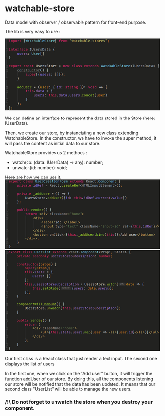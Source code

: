 # watchable-store

Data model with observer / observable pattern for front-end purpose.

The lib is very easy to use :

![dashboard view](https://github.com/Vashnak/watchable-stores/blob/master/screenshots/Screenshot_UsersStore.png)

We can define an interface to represent the data stored in the Store (here: IUserData).

Then, we create our store, by instanciating a new class extending WatchableStore. In the constructor, we have to invoke the super method, it will pass the content as initial data to our store.

WatchableStore provides us 2 methods :
 - watch(cb: (data: IUserData) => any): number;
 - unwatch(id: number): void;

Here are how we can use it.
![dashboard view](https://github.com/Vashnak/watchable-stores/blob/master/screenshots/Screenshot_UserCreationForm.png)
![dashboard view](https://github.com/Vashnak/watchable-stores/blob/master/screenshots/Screenshot_UserList.png)

Our first class is a React class that just render a text input. The second one displays the list of users.

In the first one, when we click on the "Add user" button, it will trigger the function addUser of our store. By doing this, all the components listening our store will be notified that the data has been updated.
It means that our second class "UserList" will be able to manage the new users.


### /!\ Do not forget to unwatch the store when you destroy your component.
